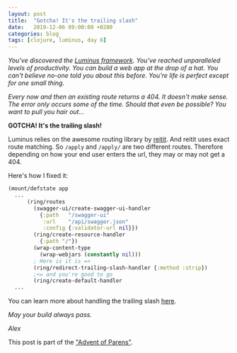 ```yaml
---
layout: post
title:  "Gotcha! It's the trailing slash"
date:   2019-12-06 09:00:00 +0200
categories: blog
tags: [clojure, luminus, day 6]
---
```


_You've discovered the [Luminus framework](http://www.luminusweb.net/). You've reached unparalleled levels of productivity. You can build a web app at the drop of a hat. You can't believe no-one told you about this before. You're life is perfect except for one small thing._ 

_Every now and then an existing route returns a 404. It doesn't make sense. The error only occurs some of the time. Should that even be possible? You want to pull you hair out..._

**GOTCHA! It's the trailing slash!**

Luminus relies on the awesome routing library by [reitit](https://github.com/metosin/reitit). And reitit uses exact route matching. So `/apply` and `/apply/` are two different routes. Therefore depending on how your end user enters the url, they may or may not get a 404.

Here's how I fixed it:

```clojure
(mount/defstate app
  ...
      (ring/routes
        (swagger-ui/create-swagger-ui-handler
          {:path   "/swagger-ui"
           :url    "/api/swagger.json"
           :config {:validator-url nil}})
        (ring/create-resource-handler
          {:path "/"})
        (wrap-content-type
          (wrap-webjars (constantly nil)))
        ; Here is it is => 
        (ring/redirect-trailing-slash-handler {:method :strip})
        ;<= and you're good to go
        (ring/create-default-handler
  ...
```

You can learn more about handling the trailing slash [here](https://cljdoc.org/d/metosin/reitit/0.3.10/doc/ring/slash-handler).

_May your build always pass._

_Alex_

This post is part of the ["Advent of Parens"](/blog/2019/12/01/advent-of-parens.html).
